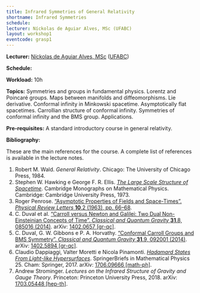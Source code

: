 ```yaml
---
title: Infrared Symmetries of General Relativity
shortname: Infrared Symmetries
schedule: 
lecturer: Níckolas de Aguiar Alves, MSc (UFABC)
layout: workshop1
eventcode: grasp1
---
```


**Lecturer:** [Níckolas de Aguiar Alves, MSc](https://alves-nickolas.github.io) ([UFABC](fisica.ufabc.edu.br))

**Schedule:** 

**Workload:** 10h

**Topics:** Symmetries and groups in fundamental physics. Lorentz and Poincaré groups. Maps between manifolds and diffeomorphisms. Lie derivative. Conformal infinity in Minkowski spacetime. Asymptotically flat spacetimes. Carrollian structure of conformal infinity. Symmetries of conformal infinity and the BMS group. Applications.

**Pre-requisites:** A standard introductory course in general relativity.

**Bibliography:**

These are the main references for the course. A complete list of references is available in the lecture notes.

1. Robert M. Wald. *General Relativity*. Chicago: The University of Chicago Press, 1984.
2. Stephen W. Hawking e George F. R. Ellis. [*The Large Scale Structure of Spacetime*](https://doi.org/10.1017/CBO9780511524646). Cambridge Monographs on Mathematical Physics. Cambridge: Cambridge University Press, 1973.
3. Roger Penrose. [“Asymptotic Properties of Fields and Space-Times”. *Physical Review Letters* **10**.2 (1963), pp. 66–68](https://doi.org/10.1103/PhysRevLett.10.66).
4. C. Duval et al. [“Carroll versus Newton and Galilei: Two Dual Non-Einsteinian Concepts of Time”. *Classical and Quantum Gravity* **31**.8, 085016 (2014)](https://doi.org/10.1088/0264-9381/31/8/085016). arXiv: [1402.0657 [gr-qc]](https://arxiv.org/abs/1402.0657).
5. C. Duval, G. W. Gibbons e P. A. Horvathy. [“Conformal Carroll Groups and BMS Symmetry”. *Classical and Quantum Gravity* **31**.9, 092001 (2014)](https://doi.org/10.1088/0264-9381/31/9/092001). arXiv: [1402.5894 [gr-qc]](https://arxiv.org/abs/1402.5894).
6. Claudio Dappiaggi, Valter Moretti e Nicola Pinamonti. [*Hadamard States From Light-like Hypersurfaces*](https://doi.org/10.1007/978-3-319-64343-4). SpringerBriefs in Mathematical Physics 25. Cham: Springer, 2017. arXiv: [1706.09666 [math-ph]](https://arxiv.org/abs/1706.09666).
7. Andrew Strominger. *Lectures on the Infrared Structure of Gravity and Gauge Theory*. Princeton: Princeton University Press, 2018. arXiv: [1703.05448 [hep-th]](https://arxiv.org/abs/1703.05448).
